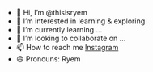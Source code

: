 - 👋 Hi, I’m @thisisryem
- 👀 I’m interested in learning & exploring 
- 🌱 I’m currently learning ...
- 💞️ I’m looking to collaborate on ...
- 📫 How to reach me [Instagram](https://instagram.com/thisisryem)
- 😄 Pronouns: Ryem

<!---
thisisryem/thisisryem is a ✨ special ✨ repository because its `README.md` (this file) appears on your GitHub profile.
You can click the Preview link to take a look at your changes.
--->
